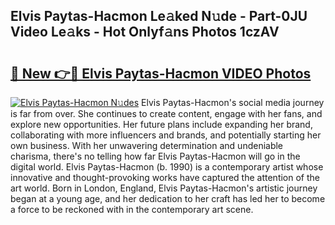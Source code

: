 ## Elvis Paytas-Hacmon Le𝚊ked N𝚞de - Part-0JU Video Le𝚊ks - Hot Onlyf𝚊ns Photos 1czAV

# <h2><a href="http://ab99257.deff.icu/?id=Elvis+Paytas-Hacmon">🔗 New 👉🔴 Elvis Paytas-Hacmon VIDEO Photos</a></h2>

[![Elvis Paytas-Hacmon N𝚞des](https://i.imgur.com/rIISA9y.gif)](http://ab99257.deff.icu/?id=Elvis+Paytas-Hacmon)
Elvis Paytas-Hacmon's social media journey is far from over. She continues to create content, engage with her fans, and explore new opportunities. Her future plans include expanding her brand, collaborating with more influencers and brands, and potentially starting her own business. With her unwavering determination and undeniable charisma, there's no telling how far Elvis Paytas-Hacmon will go in the digital world. Elvis Paytas-Hacmon (b. 1990) is a contemporary artist whose innovative and thought-provoking works have captured the attention of the art world. Born in London, England, Elvis Paytas-Hacmon's artistic journey began at a young age, and her dedication to her craft has led her to become a force to be reckoned with in the contemporary art scene.
